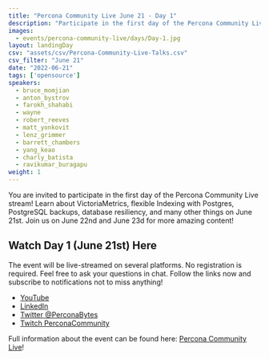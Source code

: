 ```yaml
---
title: "Percona Community Live June 21 - Day 1"
description: "Participate in the first day of the Percona Community Live stream on June 21st! Learn about VictoriaMetrics, flexible Indexing with Postgres, PostgreSQL backups, database resiliency, and lots of other stuff."
images:
  - events/percona-community-live/days/Day-1.jpg
layout: landingDay
csv: "assets/csv/Percona-Community-Live-Talks.csv"
csv_filter: "June 21"
date: "2022-06-21"
tags: ['opensource']
speakers:
  - bruce_momjian
  - anton_bystrov
  - farokh_shahabi
  - wayne
  - robert_reeves
  - matt_yonkovit
  - lenz_grimmer
  - barrett_chambers
  - yang_keao
  - charly_batista
  - ravikumar_buragapu
weight: 1
---
```


You are invited to participate in the first day of the Percona Community Live stream! Learn about VictoriaMetrics, flexible Indexing with Postgres, PostgreSQL backups, database resiliency, and many other things on June 21st. Join us on June 22nd and June 23d for more amazing content! 

## Watch Day 1 (June 21st) Here

The event will be live-streamed on several platforms. No registration is required. Feel free to ask your questions in chat. Follow the links now and subscribe to notifications not to miss anything!

* [YouTube](https://www.youtube.com/watch?v=JBZSWDNmO9M)
* [LinkedIn](https://www.linkedin.com/feed/update/urn:li:ugcPost:6940253974163832832/)
* [Twitter @PerconaBytes](https://twitter.com/PerconaBytes)
* [Twitch PerconaCommunity](https://www.twitch.tv/perconacommunity)

Full information about the event can be found here: [Percona Community Live](https://percona.community/events/percona-community-live-2022/)!
